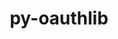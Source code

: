 ---
title: "py-oauthlib"
layout: cache
categories: [package, v0.22.0]
meta: {"versions": ["3.2.2"], "compilers": ["apple-clang@=15.0.0", "gcc@=11.4.0", "gcc@=9.4.0", "oneapi@=2024.0.0"], "oss": ["ubuntu20.04", "ubuntu22.04", "ventura"], "platforms": ["darwin", "linux"], "targets": ["aarch64", "neoverse_v1", "neoverse_v2", "ppc64le", "x86_64_v3"], "stacks": ["e4s", "e4s-neoverse-v2", "e4s-neoverse_v1", "e4s-oneapi", "e4s-power", "ml-darwin-aarch64-mps", "ml-linux-x86_64-cpu", "ml-linux-x86_64-cuda", "root"], "num_specs": 7, "num_specs_by_stack": {"ml-darwin-aarch64-mps": 1, "root": 7, "e4s-power": 1, "e4s-neoverse_v1": 1, "e4s-neoverse-v2": 1, "ml-linux-x86_64-cuda": 1, "ml-linux-x86_64-cpu": 1, "e4s": 1, "e4s-oneapi": 1}}
spec_details: [{"hash": "2qiolociqepdgtl5nssi6zpweivu7awz", "compiler": "apple-clang@=15.0.0", "versions": ["3.2.2"], "os": "ventura", "platform": "darwin", "target": "aarch64", "variants": ["build_system=python_pip", "~rsa", "~signals", "~signedtoken"], "stacks": ["ml-darwin-aarch64-mps", "root"], "size": "-", "tarball": "https://binaries.spack.io/v0.22.0/build_cache/darwin-ventura-aarch64/apple-clang-15.0.0/py-oauthlib-3.2.2/darwin-ventura-aarch64-apple-clang-15.0.0-py-oauthlib-3.2.2-2qiolociqepdgtl5nssi6zpweivu7awz.spack"}, {"hash": "erq4fuzes2etgfzhw2myaadxsazozetn", "compiler": "gcc@=9.4.0", "versions": ["3.2.2"], "os": "ubuntu20.04", "platform": "linux", "target": "ppc64le", "variants": ["build_system=python_pip", "~rsa", "~signals", "~signedtoken"], "stacks": ["e4s-power", "root"], "size": "-", "tarball": "https://binaries.spack.io/v0.22.0/build_cache/linux-ubuntu20.04-ppc64le/gcc-9.4.0/py-oauthlib-3.2.2/linux-ubuntu20.04-ppc64le-gcc-9.4.0-py-oauthlib-3.2.2-erq4fuzes2etgfzhw2myaadxsazozetn.spack"}, {"hash": "5ni4xbudzzehv3upatdtgikqvg4a27fw", "compiler": "gcc@=11.4.0", "versions": ["3.2.2"], "os": "ubuntu22.04", "platform": "linux", "target": "neoverse_v1", "variants": ["build_system=python_pip", "~rsa", "~signals", "~signedtoken"], "stacks": ["e4s-neoverse_v1", "root"], "size": "-", "tarball": "https://binaries.spack.io/v0.22.0/build_cache/linux-ubuntu22.04-neoverse_v1/gcc-11.4.0/py-oauthlib-3.2.2/linux-ubuntu22.04-neoverse_v1-gcc-11.4.0-py-oauthlib-3.2.2-5ni4xbudzzehv3upatdtgikqvg4a27fw.spack"}, {"hash": "c2bbzdxo3h6iv4ro6m34it3534sjhxpa", "compiler": "gcc@=11.4.0", "versions": ["3.2.2"], "os": "ubuntu22.04", "platform": "linux", "target": "neoverse_v2", "variants": ["build_system=python_pip", "~rsa", "~signals", "~signedtoken"], "stacks": ["root", "e4s-neoverse-v2"], "size": "-", "tarball": "https://binaries.spack.io/v0.22.0/build_cache/linux-ubuntu22.04-neoverse_v2/gcc-11.4.0/py-oauthlib-3.2.2/linux-ubuntu22.04-neoverse_v2-gcc-11.4.0-py-oauthlib-3.2.2-c2bbzdxo3h6iv4ro6m34it3534sjhxpa.spack"}, {"hash": "akswjbadmgugwfuvi5bnwhqu5fd5e4x4", "compiler": "gcc@=11.4.0", "versions": ["3.2.2"], "os": "ubuntu22.04", "platform": "linux", "target": "x86_64_v3", "variants": ["build_system=python_pip", "~rsa", "~signals", "~signedtoken"], "stacks": ["ml-linux-x86_64-cuda", "root", "ml-linux-x86_64-cpu"], "size": "-", "tarball": "https://binaries.spack.io/v0.22.0/build_cache/linux-ubuntu22.04-x86_64_v3/gcc-11.4.0/py-oauthlib-3.2.2/linux-ubuntu22.04-x86_64_v3-gcc-11.4.0-py-oauthlib-3.2.2-akswjbadmgugwfuvi5bnwhqu5fd5e4x4.spack"}, {"hash": "7gqwsujfknhtwsng7f6gqhkrqchv2ayu", "compiler": "gcc@=11.4.0", "versions": ["3.2.2"], "os": "ubuntu22.04", "platform": "linux", "target": "x86_64_v3", "variants": ["build_system=python_pip", "~rsa", "~signals", "~signedtoken"], "stacks": ["e4s", "root"], "size": "-", "tarball": "https://binaries.spack.io/v0.22.0/build_cache/linux-ubuntu22.04-x86_64_v3/gcc-11.4.0/py-oauthlib-3.2.2/linux-ubuntu22.04-x86_64_v3-gcc-11.4.0-py-oauthlib-3.2.2-7gqwsujfknhtwsng7f6gqhkrqchv2ayu.spack"}, {"hash": "6egzyeggfpyzuqnxvg3d2l4uy2wgtps5", "compiler": "oneapi@=2024.0.0", "versions": ["3.2.2"], "os": "ubuntu22.04", "platform": "linux", "target": "x86_64_v3", "variants": ["build_system=python_pip", "~rsa", "~signals", "~signedtoken"], "stacks": ["e4s-oneapi", "root"], "size": "-", "tarball": "https://binaries.spack.io/v0.22.0/build_cache/linux-ubuntu22.04-x86_64_v3/oneapi-2024.0.0/py-oauthlib-3.2.2/linux-ubuntu22.04-x86_64_v3-oneapi-2024.0.0-py-oauthlib-3.2.2-6egzyeggfpyzuqnxvg3d2l4uy2wgtps5.spack"}]
---